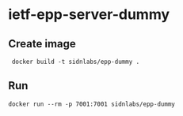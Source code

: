 # ietf-epp-server-dummy


## Create image

` docker build -t sidnlabs/epp-dummy .`

## Run

`docker run --rm -p 7001:7001 sidnlabs/epp-dummy`
